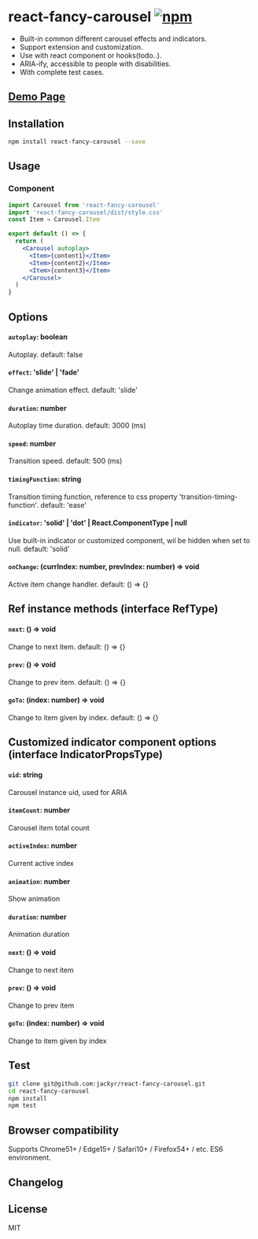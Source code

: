 # react-fancy-carousel [![npm](https://img.shields.io/npm/v/react-fancy-carousel.svg?style=flat-square)](https://www.npmjs.com/package/react-fancy-carousel)
- Built-in common different carousel effects and indicators.
- Support extension and customization.
- Use with react component or hooks(todo..).
- ARIA-ify, accessible to people with disabilities.
- With complete test cases.

## [Demo Page](https://jackyr.github.io/react-fancy-carousel/site/)

## Installation
```sh
npm install react-fancy-carousel --save
```

## Usage
### Component
```jsx
import Carousel from 'react-fancy-carousel'
import 'react-fancy-carousel/dist/style.css'
const Item = Carousel.Item

export default () => {
  return (
    <Carousel autoplay>
      <Item>{content1}</Item>
      <Item>{content2}</Item>
      <Item>{content3}</Item>
    </Carousel>
  )
}
```

<!-- ### Hooks
```jsx
import { useImageCarousel } from 'react-fancy-carousel'
import 'react-fancy-carousel/style.css'

export default () => {
  const imageCarousel = useImageCarousel({
    images: ['1.png', '2.png', '3.png'],
    autoplay: true,
  })
  return (
    <div>{imageCarousel}</div>
  )
}
``` -->

## Options
#### `autoplay`: boolean
Autoplay. default: false

#### `effect`: 'slide' | 'fade'
Change animation effect. default: 'slide'

#### `duration`: number
Autoplay time duration. default: 3000 (ms)

#### `speed`: number
Transition speed. default: 500 (ms)

#### `timingFunction`: string
Transition timing function, reference to css property 'transition-timing-function'. default: 'ease'

#### `indicator`: 'solid' | 'dot' | React.ComponentType | null
Use built-in indicator or customized component, wil be hidden when set to null. default: 'solid'

#### `onChange`: (currIndex: number, prevIndex: number) => void
Active item change handler. default: () => {}

## Ref instance methods (interface RefType)
#### `next`: () => void
Change to next item. default: () => {}

#### `prev`: () => void
Change to prev item. default: () => {}

#### `goTo`: (index: number) => void
Change to item given by index. default: () => {}

## Customized indicator component options (interface IndicatorPropsType)
#### `uid`: string
Carousel instance uid, used for ARIA

#### `itemCount`: number
Carousel item total count

#### `activeIndex`: number
Current active index

#### `animation`: number
Show animation

#### `duration`: number
Animation duration

#### `next`: () => void
Change to next item

#### `prev`: () => void
Change to prev item

#### `goTo`: (index: number) => void
Change to item given by index

## Test
```sh
git clone git@github.com:jackyr/react-fancy-carousel.git
cd react-fancy-carousel
npm install
npm test
```

## Browser compatibility
Supports Chrome51+ / Edge15+ / Safari10+ / Firefox54+ / etc. ES6 environment.

## Changelog

## License
MIT